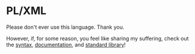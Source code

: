 # PL/XML

Please don't ever use this language. Thank you.

However, if, for some reason, you feel like sharing
my suffering, check out the [syntax](doc/syntax.md),
[documentation](doc/language.md), and
[standard library](doc/stl.md)!

